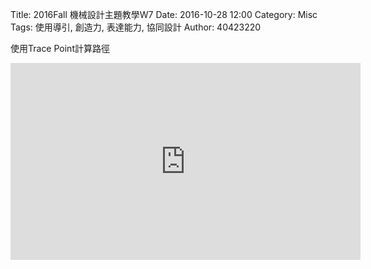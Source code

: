 Title: 2016Fall 機械設計主題教學W7
Date: 2016-10-28 12:00
Category: Misc
Tags: 使用導引, 創造力, 表達能力, 協同設計
Author: 40423220

<p>使用Trace Point計算路徑<p>
<iframe width="560" height="315" src="https://player.vimeo.com/video/199942547" frameborder="0" allowfullscreen></iframe>